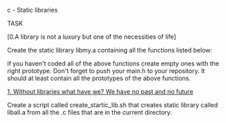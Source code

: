 c - Static libraries

TASK

[0.A library is not a luxury but one of the necessities of life]

Create the static library libmy.a containing all the functions listed below:

if you haven't coded all of the above functions create empty ones with the right prototype.
Don't forget to push your main.h to your repository. It should at least contain all the prototypes of the above functions.

[1. Without libraries what have we? We have no past and no future](create_static_lib.sh)

Create a script called create_startic_lib.sh that creates static library called liball.a from all the .c files that are in the current directory.

